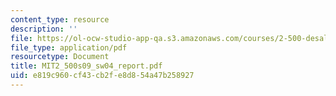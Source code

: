 ```yaml
---
content_type: resource
description: ''
file: https://ol-ocw-studio-app-qa.s3.amazonaws.com/courses/2-500-desalination-and-water-purification-spring-2009/e819c960cf43cb2fe8d854a47b258927_MIT2_500s09_sw04_report.pdf
file_type: application/pdf
resourcetype: Document
title: MIT2_500s09_sw04_report.pdf
uid: e819c960-cf43-cb2f-e8d8-54a47b258927
---
```

